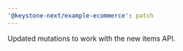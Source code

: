```yaml
---
'@keystone-next/example-ecommerce': patch
---
```


Updated mutations to work with the new items API.
